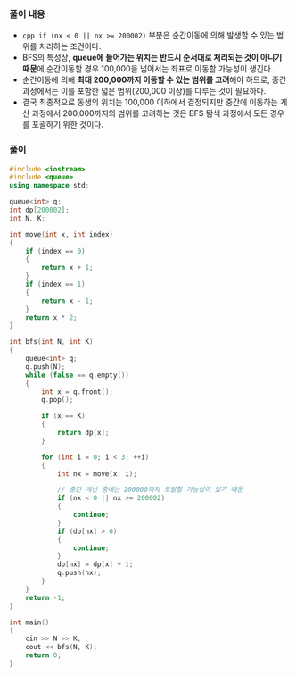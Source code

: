 ### 풀이 내용
- ```cpp if (nx < 0 || nx >= 200002)``` 부분은 순간이동에 의해 발생할 수 있는 범위를 처리하는 조건이다.
- BFS의 특성상, **queue에 들어가는 위치는 반드시 순서대로 처리되는 것이 아니기 때문**에,순간이동할 경우 100,000을 넘어서는 좌표로 이동할 가능성이 생긴다.
- 순간이동에 의해 **최대 200,000까지 이동할 수 있는 범위를 고려**해야 하므로, 중간 과정에서는 이를 포함한 넓은 범위(200,000 이상)를 다루는 것이 필요하다.
- 결국 최종적으로 동생의 위치는 100,000 이하에서 결정되지만 중간에 이동하는 계산 과정에서 200,000까지의 범위를 고려하는 것은 BFS 탐색 과정에서 모든 경우를 포괄하기 위한 것이다.


### 풀이
```cpp
#include <iostream>
#include <queue>
using namespace std;

queue<int> q;
int dp[200002];
int N, K;

int move(int x, int index) 
{
    if (index == 0) 
    {
        return x + 1;
    }
    if (index == 1) 
    {
        return x - 1;
    }
    return x * 2;
}

int bfs(int N, int K) 
{
    queue<int> q;
    q.push(N);
    while (false == q.empty()) 
    {
        int x = q.front();
        q.pop();

        if (x == K) 
        {
            return dp[x];
        }

        for (int i = 0; i < 3; ++i) 
        {
            int nx = move(x, i);

            // 중간 계산 중에는 200000까지 도달할 가능성이 있기 때문
            if (nx < 0 || nx >= 200002)
            {
                continue;
            }
            if (dp[nx] > 0)
            {
                continue;
            }
            dp[nx] = dp[x] + 1;
            q.push(nx);
        }
    }
    return -1;
}

int main()
{
    cin >> N >> K;
    cout << bfs(N, K);
    return 0;
}
```
